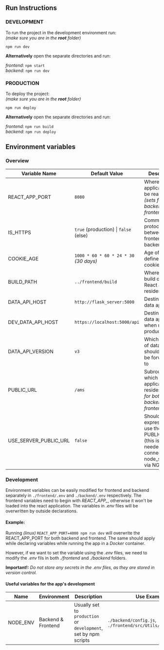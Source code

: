 ## Run Instructions

### DEVELOPMENT
To run the project in the development environment run:\
_(make sure you are in the **root** folder)_

`npm run dev`

**Alternatively** open the separate directories and run: 

*frontend*: `npm start`\
*backend*: `npm run dev`

### PRODUCTION
To deploy the project:\
_(make sure you are in the **root** folder)_

`npm run deploy`

**Alternatively** open the separate directories and run:

*frontend*: `npm run build`\
*backend*: `npm run deploy`


## Environment variables

### Overview

| Variable Name | Default Value | Description |
| ------------- | ------------- | ----------- |
| REACT_APP_PORT  | `8080`  | Where the application can be reached _(sets for both backend and frontend)_ |
| IS_HTTPS  | `true` (production) \| `false` (else) | Communication protocol between frontend and backend |
| COOKIE_AGE | `1000 * 60 * 60 * 24 * 30` _(30 days)_ | Age of server defined cookies (in ms) |
| BUILD_PATH | `../frontend/build` | Where the build of the React app resides |
| DATA_API_HOST | `http://flask_server:5000` | Destination of data api calls |
| DEV_DATA_API_HOST | `https://localhost:5000/api` | Destination of data api calls when not in production |
| DATA_API_VERSION | `v3` | Which version of data api should the calls be forwarded to |
| PUBLIC_URL | `/ams` | Subroute on which the application resides _(sets for both backend and frontend)_ |
| USE_SERVER_PUBLIC_URL | `false` | Should the express server use the PUBLIC_URL (this is not needed if connecting to node_server via NGINX) |

### Development

Environment variables can be easily modified for frontend and backend separately in `./frontend/.env` and `./backend/.env` respectively. 
The frontend variables need to begin with _REACT\_APP\__, otherwise it won't be loaded into the react application. The variables in _.env_ files will be overwritten by outside declarations. 

#### Example: 

Running _(linux)_ `REACT_APP_PORT=4000 npm run dev` will overwrite the REACT_APP_PORT for both backend and frontend. The same should apply while declaring variables while running the app in a _Docker_ container.

However, if we want to set the variable using the _.env_ files, we need to modify the _.env_ fils in both _./frontend_ and _./backend_ folders.

**Important!:** _Do not store any secrets in the .env files, as they are stored in version control._

#### Useful variables for the app's development

| Name | Environment | Description | Use Examples |
| ---- | ----------- | ----------- | ------------ |
| NODE_ENV | Backend & Frontend | Usually set to `production` or `development`, set by npm scripts | `./backend/config.js`, `./frontend/src/Utils/APIConnector.js` |

